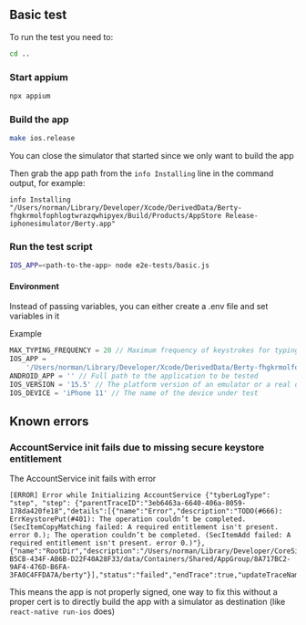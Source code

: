 ## Basic test

To run the test you need to:

```sh
cd ..
```

### Start appium

```sh
npx appium
```

### Build the app

```sh
make ios.release
```

You can close the simulator that started since we only want to build the app

Then grab the app path from the `info Installing` line in the command output, for example:

```
info Installing "/Users/norman/Library/Developer/Xcode/DerivedData/Berty-fhgkrmolfophlogtwrazqwhipyex/Build/Products/AppStore Release-iphonesimulator/Berty.app"
```

### Run the test script

```sh
IOS_APP=<path-to-the-app> node e2e-tests/basic.js
```

#### Environment

Instead of passing variables, you can either create a .env file and set variables in it

Example

```js
MAX_TYPING_FREQUENCY = 20 // Maximum frequency of keystrokes for typing and clear. Defaults to 60 keystrokes per minute
IOS_APP =
	'/Users/norman/Library/Developer/Xcode/DerivedData/Berty-fhgkrmolfophlogtwrazqwhipyex/Build/Products/AppStore Release-iphonesimulator/Berty.app' // Full path to the application to be tested
ANDROID_APP = '' // Full path to the application to be tested
IOS_VERSION = '15.5' // The platform version of an emulator or a real device
IOS_DEVICE = 'iPhone 11' // The name of the device under test
```

## Known errors

### AccountService init fails due to missing secure keystore entitlement

The AccountService init fails with error

```
[ERROR] Error while Initializing AccountService	{"tyberLogType": "step", "step": {"parentTraceID":"3eb6463a-6640-406a-8059-178da420fe18","details":[{"name":"Error","description":"TODO(#666): ErrKeystorePut(#401): The operation couldn’t be completed. (SecItemCopyMatching failed: A required entitlement isn't present. error 0.); The operation couldn’t be completed. (SecItemAdd failed: A required entitlement isn't present. error 0.)"},{"name":"RootDir","description":"/Users/norman/Library/Developer/CoreSimulator/Devices/9F9EF88A-B5CB-434F-AB6B-D22F40A28F33/data/Containers/Shared/AppGroup/8A717BC2-9AF4-476D-B6FA-3FA0C4FFDA7A/berty"}],"status":"failed","endTrace":true,"updateTraceName":"","forceReopen":false}}
```

This means the app is not properly signed, one way to fix this without a proper cert is to directly build the app with a simulator as destination (like `react-native run-ios` does)
